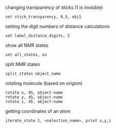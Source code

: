 changing transparency of sticks (1 is invisible)
    
    set stick_transparency, 0.5, obj1

setting the digit numbers of distance calculations

    set label_distance_digits, 2
    
show all NMR states

    set all_states, on  

split NMR states

    split_states object_name

rotating molecule (based on origion)

    rotate x, 45, object-name
    rotate y, 45, object-name 
    rotate z, 45, object-name 

getting coordinates of an atom

    iterate_state 1, <selection_name>, print x,y,z
